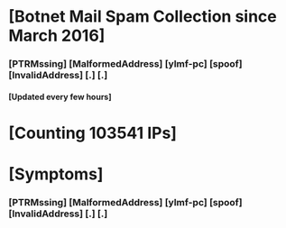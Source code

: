 # [Botnet Mail Spam Collection since March 2016]
### [PTRMssing] [MalformedAddress] [ylmf-pc] [spoof] [InvalidAddress] [.] [.]
#### [Updated every few hours]

# [Counting 103541 IPs]

# [Symptoms] 
###   [PTRMssing] [MalformedAddress] [ylmf-pc] [spoof] [InvalidAddress] [.] [.]

